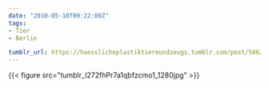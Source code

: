 ```yaml
---
date: "2010-05-10T09:22:00Z"
tags:
- Tier
- Berlin

tumblr_url: https://haesslicheplastiktiereundzeugs.tumblr.com/post/586292718
---
```

{{< figure src="tumblr_l272fhPr7a1qbfzcmo1_1280jpg" >}} 
